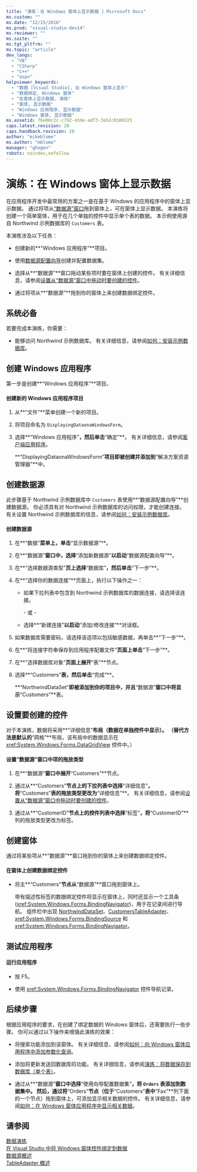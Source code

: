 ```yaml
---
title: "演练：在 Windows 窗体上显示数据 | Microsoft Docs"
ms.custom: ""
ms.date: "12/15/2016"
ms.prod: "visual-studio-dev14"
ms.reviewer: ""
ms.suite: ""
ms.tgt_pltfrm: ""
ms.topic: "article"
dev_langs: 
  - "VB"
  - "CSharp"
  - "C++"
  - "aspx"
helpviewer_keywords: 
  - "数据 [Visual Studio], 在 Windows 窗体上显示"
  - "数据绑定, Windows 窗体"
  - "在窗体上显示数据, 演练"
  - "窗体, 显示数据"
  - "Windows 应用程序, 显示数据"
  - "Windows 窗体, 显示数据"
ms.assetid: f6e08c2c-c792-43de-adf3-3e52c0100225
caps.latest.revision: 20
caps.handback.revision: 20
author: "mikeblome"
ms.author: "mblome"
manager: "ghogen"
robots: noindex,nofollow
---
```

# 演练：在 Windows 窗体上显示数据
在应用程序开发中最常用的方案之一是在基于 Windows 的应用程序中的窗体上显示数据。  通过将项从[“数据源”窗口](../Topic/Data%20Sources%20Window.md)拖到窗体上，可在窗体上显示数据。  本演练将创建一个简单窗体，用于在几个单独的控件中显示单个表的数据。  本示例使用源自 Northwind 示例数据库的 `Customers` 表。  
  
 本演练涉及以下任务：  
  
-   创建新的**“Windows 应用程序”**项目。  
  
-   使用[数据源配置向导](../data-tools/media/data-source-configuration-wizard.png)创建并配置数据集。  
  
-   选择从**“数据源”**窗口拖动某些项时要在窗体上创建的控件。  有关详细信息，请参阅[设置从“数据源”窗口中拖动时要创建的控件](../data-tools/set-the-control-to-be-created-when-dragging-from-the-data-sources-window.md)。  
  
-   通过将项从**“数据源”**拖到你的窗体上来创建数据绑定控件。  
  
## 系统必备  
 若要完成本演练，你需要：  
  
-   能够访问 Northwind 示例数据库。  有关详细信息，请参阅[如何：安装示例数据库](../data-tools/how-to-install-sample-databases.md)。  
  
## 创建 Windows 应用程序  
 第一步是创建**“Windows 应用程序”**项目。  
  
#### 创建新的 Windows 应用程序项目  
  
1.  从**“文件”**菜单创建一个新的项目。  
  
2.  将项目命名为 `DisplayingDataonaWindowsForm`。  
  
3.  选择**“Windows 应用程序”**，然后单击**“确定”**。  有关详细信息，请参阅[客户端应用程序](../Topic/Developing%20Client%20Applications%20with%20the%20.NET%20Framework.md)。  
  
     **“DisplayingDataonaWindowsForm”**项目即被创建并添加到**“解决方案资源管理器”**中。  
  
## 创建数据源  
 此步骤基于 Northwind 示例数据库中 `Customers` 表使用**“数据源配置向导”**创建数据源。  你必须具有对 Northwind 示例数据库的访问权限，才能创建连接。  有关设置 Northwind 示例数据库的信息，请参阅[如何：安装示例数据库](../data-tools/how-to-install-sample-databases.md)。  
  
#### 创建数据源  
  
1.  在**“数据”**菜单上，单击**“显示数据源”**。  
  
2.  在**“数据源”**窗口中，选择**“添加新数据源”**以启动**“数据源配置向导”**。  
  
3.  在**“选择数据源类型”**页上选择**“数据库”**，然后单击**“下一步”**。  
  
4.  在**“选择你的数据连接”**页面上，执行以下操作之一：  
  
    -   如果下拉列表中包含到 Northwind 示例数据库的数据连接，请选择该连接。  
  
         \- 或 \-  
  
    -   选择**“新建连接”**以启动**“添加\/修改连接”**对话框。  
  
5.  如果数据库需要密码，请选择该选项以包括敏感数据，再单击**“下一步”**。  
  
6.  在**“将连接字符串保存到应用程序配置文件”**页面上单击**“下一步”**。  
  
7.  在**“选择数据库对象”**页面上展开**“表”**节点。  
  
8.  选择**“Customers”**表，然后单击**“完成”**。  
  
     **“NorthwindDataSet”**即被添加到你的项目中，并且**“数据源”**窗口中将显示**“Customers”**表。  
  
## 设置要创建的控件  
 对于本演练，数据将采用**“详细信息”**布局（数据在单独控件中显示）。  （替代方法是默认的**“网格”**布局，该布局中的数据显示在 <xref:System.Windows.Forms.DataGridView> 控件中。）  
  
#### 设置“数据源”窗口中项的拖放类型  
  
1.  在**“数据源”**窗口中展开**“Customers”**节点。  
  
2.  通过从**“Customers”**节点上的下拉列表中选择**“详细信息”**，将**“Customers”**表的拖放类型更改为**“详细信息”**。  有关详细信息，请参阅[设置从“数据源”窗口中拖动时要创建的控件](../data-tools/set-the-control-to-be-created-when-dragging-from-the-data-sources-window.md)。  
  
3.  通过从**“CustomerID”**节点上的控件列表中选择**“标签”**，将**“CustomerID”**列的拖放类型更改为标签。  
  
## 创建窗体  
 通过将某些项从**“数据源”**窗口拖到你的窗体上来创建数据绑定控件。  
  
#### 在窗体上创建数据绑定控件  
  
-   将主**“Customers”**节点从**“数据源”**窗口拖到窗体上。  
  
     带有描述性标签的数据绑定控件将显示在窗体上，同时还显示一个工具条 \(<xref:System.Windows.Forms.BindingNavigator>\)，用于在记录间进行导航。  组件栏中出现 [NorthwindDataSet](../data-tools/dataset-tools-in-visual-studio.md)、[CustomersTableAdapter](../data-tools/tableadapter-overview.md)、<xref:System.Windows.Forms.BindingSource> 和 <xref:System.Windows.Forms.BindingNavigator>。  
  
## 测试应用程序  
  
#### 运行应用程序  
  
-   按 F5。  
  
-   使用 <xref:System.Windows.Forms.BindingNavigator> 控件导航记录。  
  
## 后续步骤  
 根据应用程序的要求，在创建了绑定数据的 Windows 窗体后，还需要执行一些步骤。  你可以通过以下操作来增强此演练的效果：  
  
-   将搜索功能添加到该窗体。  有关详细信息，请参阅[如何：向 Windows 窗体应用程序中添加参数化查询](../Topic/How%20to:%20Add%20a%20Parameterized%20Query%20to%20a%20Windows%20Forms%20Application.md)。  
  
-   添加将更新发送回数据库的功能。  有关详细信息，请参阅[演练：将数据保存到数据库（单个表）](../Topic/Walkthrough:%20Saving%20Data%20to%20a%20Database%20\(Single%20Table\).md)。  
  
-   通过从**“数据源”**窗口中选择**“使用向导配置数据集”**，将 `Orders` 表添加到数据集中。  然后，通过将**“Orders”**节点（位于**“Customers”**表中**“Fax”**列下面的一个节点）拖到窗体上，可添加显示相关数据的控件。  有关详细信息，请参阅[如何：在 Windows 窗体应用程序中显示相关数据](../Topic/How%20to:%20Display%20Related%20Data%20in%20a%20Windows%20Forms%20Application.md)。  
  
## 请参阅  
 [数据演练](../Topic/Data%20Walkthroughs.md)   
 [在 Visual Studio 中将 Windows 窗体控件绑定到数据](../data-tools/bind-windows-forms-controls-to-data-in-visual-studio.md)   
 [数据源概述](../data-tools/add-new-data-sources.md)   
 [TableAdapter 概述](../data-tools/tableadapter-overview.md)